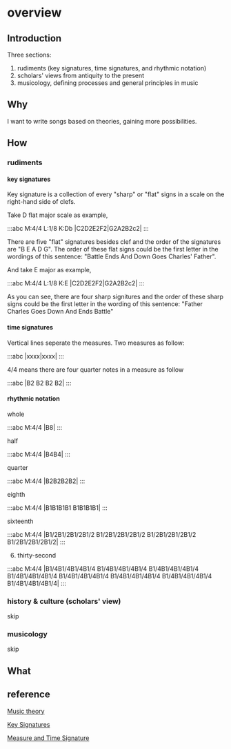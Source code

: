 # overview

## Introduction

Three sections:

1. rudiments (key signatures, time signatures, and rhythmic notation)
2. scholars' views from antiquity to the present
3. musicology, defining processes and general principles in music

## Why

I want to write songs based on theories, gaining more possibilities.

## How

### rudiments

#### key signatures

Key signature is a collection of every "sharp" or "flat" signs in a scale on the right-hand side of clefs.

Take D flat major scale as example,

:::abc
M:4/4
L:1/8
K:Db
|C2D2E2F2|G2A2B2c2|
:::

There are five "flat" signatures besides clef and the order of the signatures are "B E A D G". The order of these flat signs could be the first letter in the wordings of this sentence: "Battle Ends And Down Goes Charles' Father".

And take E major as example,

:::abc
M:4/4
L:1/8
K:E
|C2D2E2F2|G2A2B2c2|
:::

As you can see, there are four sharp signitures and the order of these sharp signs could be the first letter in the wording of this sentence: "Father Charles Goes Down And Ends Battle"

#### time signatures

Vertical lines seperate the measures. Two measures as follow:

:::abc
|xxxx|xxxx|
:::

4/4 means there are four quarter notes in a measure as follow

:::abc
|B2 B2 B2 B2|
:::

#### rhythmic notation

whole

:::abc
M:4/4
|B8|
:::

half

:::abc
M:4/4
|B4B4|
:::

quarter

:::abc
M:4/4
|B2B2B2B2|
:::

eighth

:::abc
M:4/4
|B1B1B1B1 B1B1B1B1|
:::

sixteenth

:::abc
M:4/4
|B1/2B1/2B1/2B1/2 B1/2B1/2B1/2B1/2 B1/2B1/2B1/2B1/2 B1/2B1/2B1/2B1/2|
:::

6. thirty-second

:::abc
M:4/4
|B1/4B1/4B1/4B1/4 B1/4B1/4B1/4B1/4 B1/4B1/4B1/4B1/4 B1/4B1/4B1/4B1/4 B1/4B1/4B1/4B1/4 B1/4B1/4B1/4B1/4 B1/4B1/4B1/4B1/4 B1/4B1/4B1/4B1/4|
:::

### history & culture (scholars' view)

skip

### musicology

skip

## What

## reference

[Music theory](https://en.wikipedia.org/wiki/Music_theory)

[Key Signatures](https://www.musictheory.net/lessons/24)

[Measure and Time Signature](https://www.musictheory.net/lessons/12)
